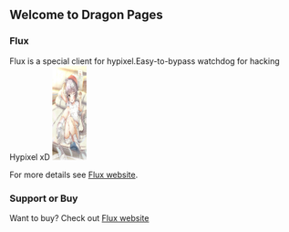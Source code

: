 ## Welcome to Dragon Pages

### Flux

Flux is a special client for hypixel.Easy-to-bypass watchdog for hacking Hypixel xD
<img src="正太se.jpg" width="60" height="165" /> 

For more details see [Flux website](https://flux.today).


### Support or Buy

Want to buy? Check out [Flux website](https://flux.today)  
